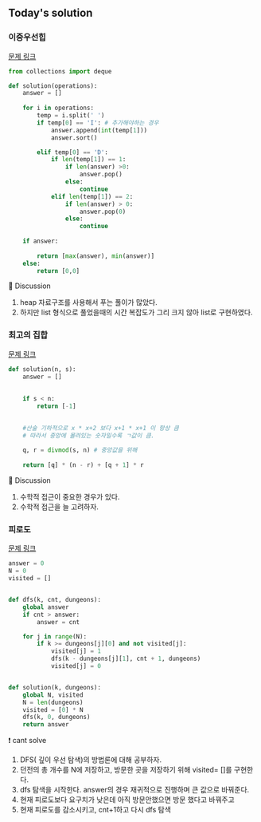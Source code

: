 ## Today's solution 


### 이중우선힙 

[문제 링크](https://school.programmers.co.kr/learn/courses/30/lessons/42628)

```python
from collections import deque

def solution(operations):
    answer = []
    
    for i in operations:
        temp = i.split(' ')
        if temp[0] == 'I': # 추가해야하는 경우 
            answer.append(int(temp[1]))
            answer.sort()

        elif temp[0] == 'D':
            if len(temp[1]) == 1:
                if len(answer) >0:
                    answer.pop()
                else:
                    continue
            elif len(temp[1]) == 2:
                if len(answer) > 0:
                    answer.pop(0)
                else:
                    continue
    
    if answer:
    
        return [max(answer), min(answer)]
    else:
        return [0,0]

```


🤔 Discussion
1. heap 자료구조를 사용해서 푸는 풀이가 많았다. 
2. 하지만 list 형식으로 풀었을때의 시간 복잡도가 그리 크지 않아 list로 구현하였다.



### 최고의 집합

[문제 링크](https://school.programmers.co.kr/learn/courses/30/lessons/12938)

```python
def solution(n, s):
    answer = []
    
    
    if s < n:
        return [-1]
    

    #산술 기하적으로 x * x+2 보다 x+1 * x+1 이 항상 큼
    # 따라서 중앙에 몰려있는 숫자일수록 ㄱ값이 큼. 
    
    q, r = divmod(s, n) # 중앙값을 위해 
    
    return [q] * (n - r) + [q + 1] * r   

```

🤔 Discussion 

1. 수학적 접근이 중요한 경우가 있다. 
2. 수학적 접근을 늘 고려하자.   



### 피로도

[문제 링크](https://school.programmers.co.kr/learn/courses/30/lessons/87946)


```python
answer = 0
N = 0
visited = []


def dfs(k, cnt, dungeons):
    global answer
    if cnt > answer:
        answer = cnt

    for j in range(N):
        if k >= dungeons[j][0] and not visited[j]:
            visited[j] = 1
            dfs(k - dungeons[j][1], cnt + 1, dungeons)
            visited[j] = 0


def solution(k, dungeons):
    global N, visited
    N = len(dungeons)
    visited = [0] * N
    dfs(k, 0, dungeons)
    return answer

```


❗ cant solve

1. DFS( 깊이 우선 탐색)의 방법론에 대해 공부하자. 
2. 던전의 총 개수를 N에 저장하고, 방문한 곳을 저장하기 위해 visited= []를 구현한다. 
3. dfs 탐색을 시작한다. answer의 경우 재귀적으로 진행하며 큰 값으로 바꿔준다. 
4. 현재 피로도보다 요구치가 낮은데 아직 방문안했으면 방문 했다고 바꿔주고 
5. 현재 피로도를 감소시키고, cnt+1하고 다시 dfs 탐색 
